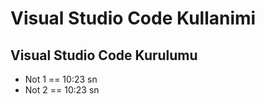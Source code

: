 # Visual Studio Code Kullanimi

## Visual Studio Code Kurulumu
- Not 1 == 10:23 sn
- Not 2 == 10:23 sn

